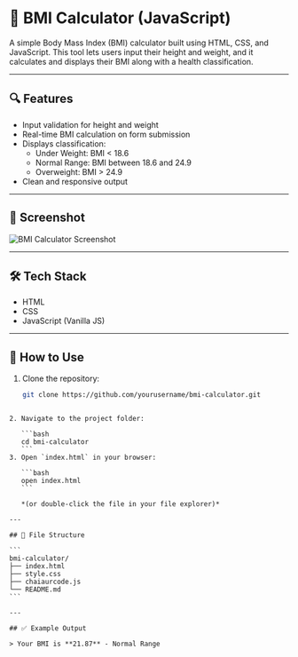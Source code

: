 
# 🧮 BMI Calculator (JavaScript)

A simple Body Mass Index (BMI) calculator built using HTML, CSS, and JavaScript. This tool lets users input their height and weight, and it calculates and displays their BMI along with a health classification.

---

## 🔍 Features

- Input validation for height and weight
- Real-time BMI calculation on form submission
- Displays classification:
  - Under Weight: BMI < 18.6
  - Normal Range: BMI between 18.6 and 24.9
  - Overweight: BMI > 24.9
- Clean and responsive output

---

## 📸 Screenshot

![BMI Calculator Screenshot](screenshot.png) <!-- Replace with actual screenshot if available -->

---

## 🛠️ Tech Stack

- HTML
- CSS
- JavaScript (Vanilla JS)

---

## 🚀 How to Use

1. Clone the repository:
   ```bash
   git clone https://github.com/yourusername/bmi-calculator.git
````

2. Navigate to the project folder:

   ```bash
   cd bmi-calculator
   ```
3. Open `index.html` in your browser:

   ```bash
   open index.html
   ```

   *(or double-click the file in your file explorer)*

---

## 📂 File Structure

```
bmi-calculator/
├── index.html
├── style.css
├── chaiaurcode.js
└── README.md
```

---

## ✅ Example Output

> Your BMI is **21.87** - Normal Range



